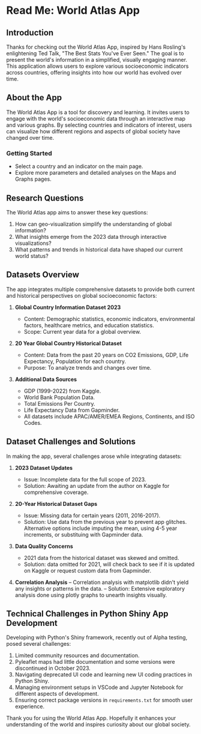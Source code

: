 
# Read Me: World Atlas App

## Introduction
Thanks for checking out the World Atlas App, inspired by Hans Rosling's enlightening Ted Talk, "The Best Stats You've Ever Seen." The goal is to present the world's information in a simplified, visually engaging manner. This application allows users to explore various socioeconomic indicators across countries, offering insights into how our world has evolved over time.

## About the App
The World Atlas App is a tool for discovery and learning. It invites users to engage with the world's socioeconomic data through an interactive map and various graphs. By selecting countries and indicators of interest, users can visualize how different regions and aspects of global society have changed over time. 

### Getting Started
- Select a country and an indicator on the main page.
- Explore more parameters and detailed analyses on the Maps and Graphs pages.

## Research Questions
The World Atlas app aims to answer these key questions:

1. How can geo-visualization simplify the understanding of global information?
2. What insights emerge from the 2023 data through interactive visualizations?
3. What patterns and trends in historical data have shaped our current world status?

## Datasets Overview
The app integrates multiple comprehensive datasets to provide both current and historical perspectives on global socioeconomic factors:

1. **Global Country Information Dataset 2023**
   - Content: Demographic statistics, economic indicators, environmental factors, healthcare metrics, and education statistics.
   - Scope: Current year data for a global overview.

2. **20 Year Global Country Historical Dataset**
   - Content: Data from the past 20 years on CO2 Emissions, GDP, Life Expectancy, Population for each country.
   - Purpose: To analyze trends and changes over time.

3. **Additional Data Sources**
   - GDP (1999-2022) from Kaggle.
   - World Bank Population Data.
   - Total Emissions Per Country.
   - Life Expectancy Data from Gapminder.
   - All datasets include APAC/AMER/EMEA Regions, Continents, and ISO Codes.

## Dataset Challenges and Solutions
In making the app, several challenges arose while integrating datasets:

1. **2023 Dataset Updates**
   - Issue: Incomplete data for the full scope of 2023.
   - Solution: Awaiting an update from the author on Kaggle for comprehensive coverage.

2. **20-Year Historical Dataset Gaps**
   - Issue: Missing data for certain years (2011, 2016-2017).
   - Solution: Use data from the previous year to prevent app glitches. Alternative options include imputing the mean, using 4-5 year increments, or substituing with Gapminder data.

3. **Data Quality Concerns**
   - 2021 data from the historical dataset was skewed and omitted.
   - Solution: data omitted for 2021, will check back to see if it is updated on Kaggle or request custom data from Gapminder.

4. **Correlation Analysis**
   – Correlation analysis with matplotlib didn't yield any insights or patterns in the data. 
   – Solution: Extensive exploratory analysis done using plotly graphs to unearth insights visually.

## Technical Challenges in Python Shiny App Development
Developing with Python's Shiny framework, recently out of Alpha testing, posed several challenges:

1. Limited community resources and documentation.
2. Pyleaflet maps had little documentation and some versions were discontinued in October 2023.
3. Navigating deprecated UI code and learning new UI coding practices in Python Shiny.
4. Managing environment setups in VSCode and Jupyter Notebook for different aspects of development.
5. Ensuring correct package versions in `requirements.txt` for smooth user experience.

Thank you for using the World Atlas App. Hopefully it enhances your understanding of the world and inspires curiosity about our global society.

